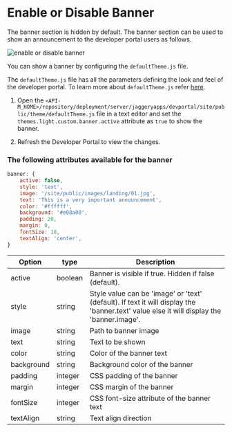 # Enable or Disable Banner

The banner section is hidden by default. The banner section can be used to show an announcement to the developer portal users as follows. 

 ![enable or disable banner](../../../../assets/img/learn/enable-or-disable-banner.png) 

You can show a banner by configuring the `defaultTheme.js` file.

The `defaultTheme.js` file has all the parameters defining the look and feel of the developer portal. To learn more about `defaultTheme.js` refer [here]({{base_path}}/learn/consume-api/customizations/customizing-the-developer-portal/overriding-developer-portal-theme/#overriding-the-default-theme).

1. Open the `<API-M_HOME>/repository/deployment/server/jaggeryapps/devportal/site/public/theme/defaultTheme.js` file in a text editor and set the `themes.light.custom.banner.active` attribute as `true` to show the banner.

2. Refresh the Developer Portal to view the changes.

###  The following attributes available for the banner

```js
banner: {
    active: false,
    style: 'text',
    image: '/site/public/images/landing/01.jpg',
    text: 'This is a very important announcement',
    color: '#ffffff',
    background: '#e08a00',
    padding: 20,
    margin: 0,
    fontSize: 18,
    textAlign: 'center',
}
```

| Option | type | Description |
| ------ | -- | ----------- |
| active | boolean | Banner is visible if true. Hidden if false (default). |
| style | string | Style value can be 'image' or 'text' (default). If text it will display the 'banner.text' value else it will display the 'banner.image'. |
| image | string | Path to banner image |
| text | string | Text to be shown |
| color | string | Color of the banner text |
| background | string | Background color of the banner |
| padding | integer | CSS padding of the banner |
| margin | integer | CSS margin of the banner |
| fontSize | integer | CSS font-size attribute of the banner text |
| textAlign | string | Text align direction |


